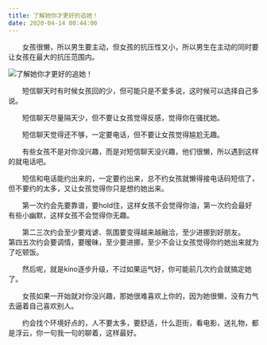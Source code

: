 ```yaml
---
title: 了解她你才更好的追她！
date: 2020-04-14 00:44:00
---
```




　　女孩很懒，所以男生要主动，但女孩的抗压性又小，所以男生在主动的同时要让女孩在最大的抗压范围内。

![了解她你才更好的追她！](/img/9290c34cf3b1332681c0ed88363200c7.jpg)

　　短信聊天时有时候女孩回的少，但可能只是不爱多说，这时候可以选择自己多说。

　　短信聊天尽量隔天少，但不要让女孩觉得反感，觉得你在骚扰她。

　　短信聊天觉得还不够，一定要电话，但不要让女孩觉得尴尬无趣。

　　有些女孩不是对你没兴趣，而是对短信聊天没兴趣，他们很懒，所以遇到这样的就电话吧。

　　短信和电话能约出来的，一定要约出来，总不约女孩就懒得接电话码短信了，但不要约的太多，又让女孩觉得你只是想约她出来。

　　第一次约会先要靠谱，要hold住，这样女孩不会觉得你油，第一次约会最好有些小幽默，这样女孩不会觉得你无趣。

　　第二三次约会至少要戏谑、氛围要变得越来越融洽，至少进挪到好朋友。　　第四五次约会要调情，要暧昧，至少要进挪，至少不会让女孩觉得你约她出来就为了吃顿饭。

　　然后呢，就是kino逐步升级，不过如果运气好，你可能前几次约会就搞定她了。

　　女孩如果一开始就对你没兴趣，那她很难喜欢上你的，因为她很懒，没有力气去逼着自己喜欢别人。

　　约会找个环境好点的，人不要太多，要舒适，什么逛街，看电影，送礼物，都是浮云，你一句我一句的聊着，这样最好。